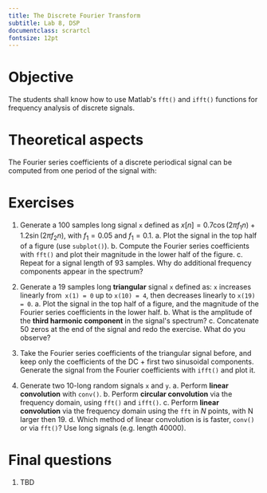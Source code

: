```yaml
---
title: The Discrete Fourier Transform
subtitle: Lab 8, DSP
documentclass: scrartcl
fontsize: 12pt
---
```


# Objective

The students shall know how to use Matlab's `fft()`
and `ifft()` functions for frequency analysis of
discrete signals.

# Theoretical aspects

The Fourier series coefficients of a discrete periodical
signal can be computed from one period of the signal with:

# Exercises

1. Generate a 100 samples long signal `x` defined as 
$x[n] = 0.7 \cos(2 \pi f_1 n) + 1.2 \sin(2 \pi f_2 n),$
with $f_1 = 0.05$ and $f_1 = 0.1$.
    a. Plot the signal in the top half of a figure (use `subplot()`).
    b. Compute the Fourier series coefficients with `fft()` and 
    plot their magnitude in the lower half of the figure.
    c. Repeat for a signal length of 93 samples. 
    Why do additional frequency components appear in the spectrum?

2. Generate a 19 samples long **triangular** signal `x` defined as:
`x` increases linearly from` x(1) = 0` up to `x(10) = 4`, then decreases linearly 
to `x(19) = 0`.
    a. Plot the signal in the top half of a figure, and the
    magnitude of the Fourier series coefficients in the lower half.
    b. What is the amplitude of the **third harmonic component** 
    in the signal's spectrum?
    c. Concatenate 50 zeros at the end of the signal and redo the exercise.
    What do you observe?

3. Take the Fourier series coefficients of the triangular signal
before, and keep only the coefficients of the DC + first two sinusoidal
components. Generate the signal from the Fourier coefficients with `ifft()`
and plot it.

4. Generate two 10-long random signals `x` and `y`. 
    a. Perform **linear convolution** with `conv()`.
    b. Perform **circular convolution** via the frequency domain, using 
    `fft()` and `ifft()`.
    c. Perform **linear convolution** via the frequency domain using
    the `fft` in $N$ points, with N larger then 19.
    d. Which method of linear convolution is is faster, `conv()` or via `fft()`?
Use long signals (e.g. length 40000).
    



# Final questions


1. TBD
